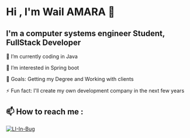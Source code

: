 # Hi , I'm Wail AMARA 👋

## I'm a computer systems engineer Student, FullStack Developer

🌱 I’m currently coding in Java

👀 I’m interested in Spring boot

🥅 Goals: Getting my Degree and Working with clients

⚡ Fun fact:  I'll create my own development company in the next few years

## 📫 How to reach me :

[![LI-In-Bug](https://user-images.githubusercontent.com/64905158/199056720-f97d15a2-9e3e-485c-adac-5f65adb0ea96.png)](https://www.linkedin.com/in/wail-amara-9526a9224/)

